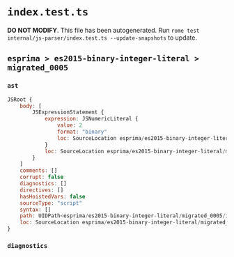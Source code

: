 # `index.test.ts`

**DO NOT MODIFY**. This file has been autogenerated. Run `rome test internal/js-parser/index.test.ts --update-snapshots` to update.

## `esprima > es2015-binary-integer-literal > migrated_0005`

### `ast`

```javascript
JSRoot {
	body: [
		JSExpressionStatement {
			expression: JSNumericLiteral {
				value: 2
				format: "binary"
				loc: SourceLocation esprima/es2015-binary-integer-literal/migrated_0005/input.js 1:0-1:4
			}
			loc: SourceLocation esprima/es2015-binary-integer-literal/migrated_0005/input.js 1:0-1:4
		}
	]
	comments: []
	corrupt: false
	diagnostics: []
	directives: []
	hasHoistedVars: false
	sourceType: "script"
	syntax: []
	path: UIDPath<esprima/es2015-binary-integer-literal/migrated_0005/input.js>
	loc: SourceLocation esprima/es2015-binary-integer-literal/migrated_0005/input.js 1:0-2:0
}
```

### `diagnostics`

```

```
